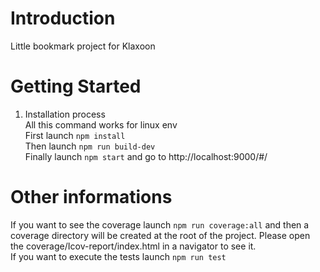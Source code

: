 # Introduction 
Little bookmark project for Klaxoon 

# Getting Started
1.	Installation process <br>
    All this command works for linux env <br>
    First launch `npm install` <br>
    Then launch `npm run build-dev` <br>
    Finally launch `npm start` and go to http://localhost:9000/#/ <br>
    
# Other informations
If you want to see the coverage launch `npm run coverage:all` and then a coverage directory will be created at the root of the project.
Please open the coverage/Icov-report/index.html in a navigator to see it. <br>
If you want to execute the tests launch `npm run test`
